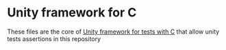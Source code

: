 # Unity framework for C

These files are the core of [Unity framework for tests with C](https://github.com/ThrowTheSwitch/Unity) that
allow unity tests assertions in this repository
